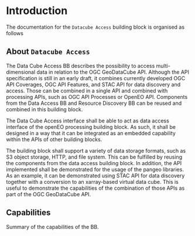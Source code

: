 # Introduction

The documentation for the `Datacube Access` building block is organised as follows

<!-- * **Introduction**<br>
  Introduction to the BB - including summary of purpose and capabilities.
* **Getting Started**<br>
  Quick start instructions - including installation, e.g. of a local instance.
* **Design**<br>
  Description of the BB design - including its subcomponent architecture and interfaces.
* **Usage**<br>
  Tutorials, How-tos, etc. to communicate usage of the BB.
* **Administration**<br>
  Configuration and maintenance of the BB.
* **API**<br>
  Details of APIs provided by the BB - including endpoints, usage descriptions and examples etc. -->

## About `Datacube Access`

The Data Cube Access BB describes the possibility to access multi-dimensional
data in relation to the OGC GeoDataCube API. Although the API specification
is still in an early draft, it combines currently developed OGC API
Coverages, OGC API Features, and STAC API for data discovery and access.
Those can be combined in a single API and combined with processing APIs, such
as OGC API Processes or OpenEO API. Components from the Data Access BB and
Resource Discovery BB can be reused and combined in this building block.

The Data Cube Access interface shall be able to act as data access interface
of the openEO processing building block. As such, it shall be designed in a
way that it can be integrated as an embedded capability within the APIs of
other building blocks.

The building block shall support a variety of data storage formats, such as
S3 object storage, HTTP, and file system. This can be fulfilled by reusing
the components from the data access building block. In addition, the API
implemented shall be demonstrated for the usage of the pangeo libraries. As
an example, it can be demonstrated using STAC API for data discovery together
with a conversion to an xarray-based virtual data cube. This is useful to
demonstrate the capabilities of the combination of those APIs as part of the
OGC GeoDataCube API.

## Capabilities

Summary of the capabilities of the BB.
